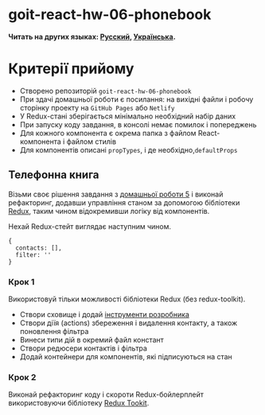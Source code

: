 # goit-react-hw-06-phonebook

**Читать на других языках: [Русский](README.md), [Українська](README.ua.md).**

# Критерії прийому

- Створено репозиторій `goit-react-hw-06-phonebook`
- При здачі домашньої роботи є посилання: на вихідні файли і робочу сторінку
  проекту на `GitHub Pages` або `Netlify`
- У Redux-стані зберігається мінімально необхідний набір даних
- При запуску коду завдання, в консолі немає помилок і попереджень
- Для кожного компонента є окрема папка з файлом React-компонента і файлом
  стилів
- Для компонентів описані `propTypes`, і де необхідно,`defaultProps`

## Телефонна книга

Візьми своє рішення завдання з
[домашньої роботи 5](../../homework-05/phonebook/) і виконай рефакторинг,
додавши управління станом за допомогою бібліотеки
[Redux](https://redux.js.org/), таким чином відокремивши логіку від компонентів.

Нехай Redux-стейт виглядає наступним чином.

```shell
{
  contacts: [],
  filter: ''
}
```

### Крок 1

Використовуй тільки можливості бібліотеки Redux (без redux-toolkit).

- Створи сховище і додай
  [інструменти розробника](http://extension.remotedev.io/)
- Створи діїя (actions) збереження і видалення контакту, а також поновлення
  фільтра
- Винеси типи дій в окремий файл констант
- Створи редюсери контактів і фільтра
- Додай контейнери для компонентів, які підписуються на стан

### Крок 2

Виконай рефакторинг коду і скороти Redux-бойлерплейт використовуючи бібліотеку
[Redux Tookit](https://redux-toolkit.js.org/).
